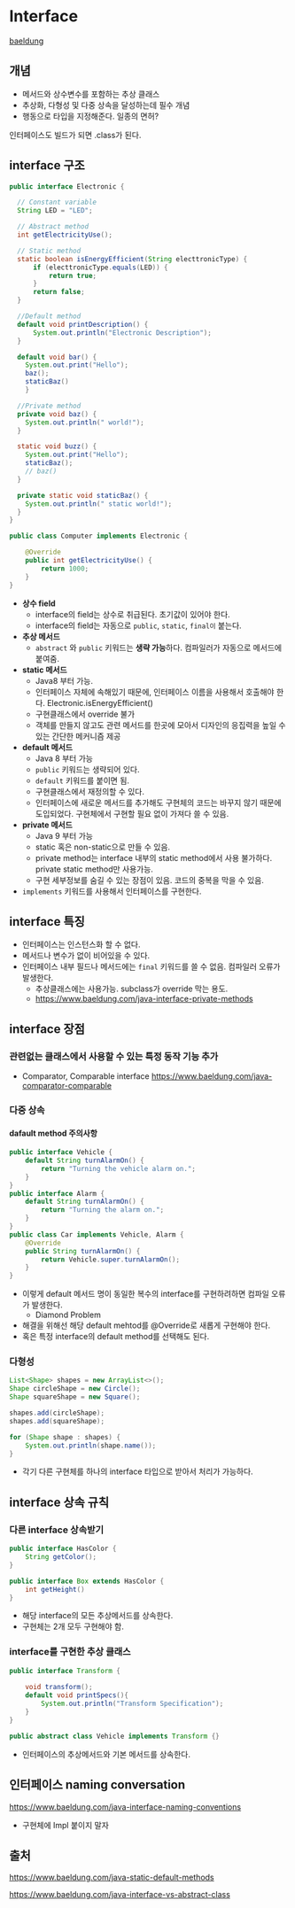 # Interface

[baeldung](https://www.baeldung.com/java-interfaces)

## 개념
- 메서드와 상수변수를 포함하는 추상 클래스
- 추상화, 다형성 및 다중 상속을 달성하는데 필수 개념
- 행동으로 타입을 지정해준다. 일종의 면허?

인터페이스도 빌드가 되면 .class가 된다.

## interface 구조
```java
public interface Electronic {

  // Constant variable
  String LED = "LED";

  // Abstract method
  int getElectricityUse();

  // Static method
  static boolean isEnergyEfficient(String electtronicType) {
      if (electtronicType.equals(LED)) {
          return true;
      }
      return false;
  }

  //Default method
  default void printDescription() {
      System.out.println("Electronic Description");
  }

  default void bar() {
    System.out.print("Hello");
    baz();
    staticBaz()
    }

  //Private method
  private void baz() {
    System.out.println(" world!");
  }

  static void buzz() {
    System.out.print("Hello");
    staticBaz();
    // baz()
  }

  private static void staticBaz() {
    System.out.println(" static world!");
  }  
}

public class Computer implements Electronic {

    @Override
    public int getElectricityUse() {
        return 1000;
    }
}
```
- **상수 field**
  - interface의 field는 상수로 취급된다. 초기값이 있어야 한다.
  - interface의 field는 자동으로 `public`, `static`, `final이` 붙는다. 
- **추상 메서드**
  - `abstract` 와 `public` 키워드는 **생략 가능**하다. 컴파일러가 자동으로 메서드에 붙여줌.
- **static 메서드**
  - Java8 부터 가능.
  - 인터페이스 자체에 속해있기 때문에, 인터페이스 이름을 사용해서 호출해야 한다. Electronic.isEnergyEfficient()
  - 구현클래스에서 override 불가
  - 객체를 만들지 않고도 관련 메서드를 한곳에 모아서 디자인의 응집력을 높일 수 있는 간단한 메커니즘 제공
- **default 메서드**
  - Java 8 부터 가능
  - `public` 키워드는 생략되어 있다.
  - `default` 키워드를 붙이면 됨.
  - 구현클래스에서 재정의할 수 있다.
  - 인터페이스에 새로운 메서드를 추가해도 구현체의 코드는 바꾸지 않기 때문에 도입되었다. 구현체에서 구현할 필요 없이 가져다 쓸 수 있음.
- **private 메서드**
  - Java 9 부터 가능
  - static 혹은 non-static으로 만들 수 있음.
  - private method는 interface 내부의 static method에서 사용 불가하다. private static method만 사용가능.
  - 구현 세부정보를 숨길 수 있는 장점이 있음. 코드의 중복을 막을 수 있음.
- `implements` 키워드를 사용해서 인터페이스를 구현한다.

## interface 특징
- 인터페이스는 인스턴스화 할 수 없다.
- 메서드나 변수가 없이 비어있을 수 있다.
- 인터페이스 내부 필드나 메서드에는 `final` 키워드를 쓸 수 없음. 컴파일러 오류가 발생한다.
  - 추상클래스에는 사용가능. subclass가 override 막는 용도.
  - https://www.baeldung.com/java-interface-private-methods

## interface 장점
### 관련없는 클래스에서 사용할 수 있는 특정 동작 기능 추가
- Comparator, Comparable interface
https://www.baeldung.com/java-comparator-comparable

### 다중 상속
#### dafault method 주의사항
```java
public interface Vehicle {
    default String turnAlarmOn() {
        return "Turning the vehicle alarm on.";
    }
}
public interface Alarm {
    default String turnAlarmOn() {
        return "Turning the alarm on.";
    }
}
public class Car implements Vehicle, Alarm {
    @Override
    public String turnAlarmOn() {
        return Vehicle.super.turnAlarmOn();
    }
}
```
- 이렇게 default 메서드 명이 동일한 복수의 interface를 구현하려하면 컴파일 오류가 발생한다.
  - Diamond Problem
- 해결을 위해선 해당 default mehtod를 @Override로 새롭게 구현해야 한다.
- 혹은 특정 interface의 default method를 선택해도 된다.

### 다형성
```java
List<Shape> shapes = new ArrayList<>();
Shape circleShape = new Circle();
Shape squareShape = new Square();

shapes.add(circleShape);
shapes.add(squareShape);

for (Shape shape : shapes) {
    System.out.println(shape.name());
}
```
- 각기 다른 구현체를 하나의 interface 타입으로 받아서 처리가 가능하다.

## interface 상속 규칙
### 다른 interface 상속받기
```java
public interface HasColor {
    String getColor();
}

public interface Box extends HasColor {
    int getHeight()
}
```
- 해당 interface의 모든 추상메서드를 상속한다.
- 구현체는 2개 모두 구현해야 함.

### interface를 구현한 추상 클래스
```java
public interface Transform {
    
    void transform();
    default void printSpecs(){
        System.out.println("Transform Specification");
    }
}

public abstract class Vehicle implements Transform {}
```
- 인터페이스의 추상메서드와 기본 메서드를 상속한다.

## 인터페이스 naming conversation
https://www.baeldung.com/java-interface-naming-conventions

- 구현체에 Impl 붙이지 말자

## 출처
https://www.baeldung.com/java-static-default-methods

https://www.baeldung.com/java-interface-vs-abstract-class
